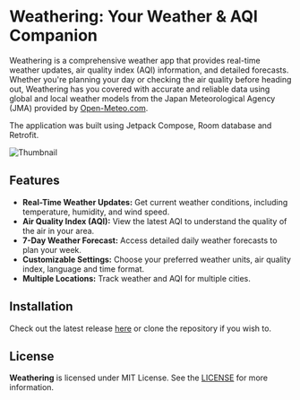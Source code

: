 # Weathering: Your Weather & AQI Companion
Weathering is a comprehensive weather app that provides real-time weather updates, air quality index (AQI) information, and detailed forecasts. Whether you're planning your day or checking the air quality before heading out, Weathering has you covered with accurate and reliable data using global and local weather models from the Japan Meteorological Agency (JMA) provided by [Open-Meteo.com](https://open-meteo.com/).

The application was built using Jetpack Compose, Room database and Retrofit.

![Thumbnail](https://github.com/Avvami/Weathering/assets/104052661/2c759c7e-8bc0-4fe8-aac4-94e3d22a0ade)

## Features
- **Real-Time Weather Updates:** Get current weather conditions, including temperature, humidity, and wind speed.
- **Air Quality Index (AQI):** View the latest AQI to understand the quality of the air in your area.
- **7-Day Weather Forecast:** Access detailed daily weather forecasts to plan your week.
- **Customizable Settings:** Choose your preferred weather units, air quality index, language and time format.
- **Multiple Locations:** Track weather and AQI for multiple cities.

## Installation
Check out the latest release [here](https://github.com/Avvami/Weathering/releases/latest) or clone the repository if you wish to.

## License
**Weathering** is licensed under MIT License. See the [LICENSE](https://github.com/Avvami/Weathering/blob/master/LICENSE) for more information.
